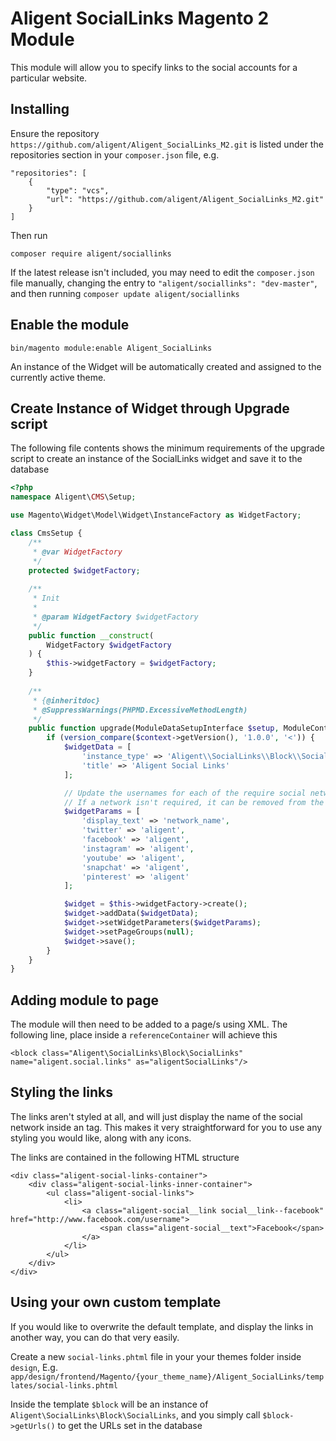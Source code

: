 # Aligent SocialLinks Magento 2 Module

This module will allow you to specify links to the social accounts for a particular website.

## Installing

Ensure the repository `https://github.com/aligent/Aligent_SocialLinks_M2.git` is listed under the repositories section in your `composer.json` file, e.g.

```
"repositories": [
    {
        "type": "vcs",
        "url": "https://github.com/aligent/Aligent_SocialLinks_M2.git"
    }
]
```

Then run

`composer require aligent/sociallinks`

If the latest release isn't included, you may need to edit the `composer.json` file manually, changing the entry to `"aligent/sociallinks": "dev-master"`, and then running `composer update aligent/sociallinks`

## Enable the module

`bin/magento module:enable Aligent_SocialLinks`

An instance of the Widget will be automatically created and assigned to the currently active theme.

## Create Instance of Widget through Upgrade script

The following file contents shows the minimum requirements of the upgrade script to create an instance of the SocialLinks widget and save it to the database

```php
<?php
namespace Aligent\CMS\Setup;

use Magento\Widget\Model\Widget\InstanceFactory as WidgetFactory;

class CmsSetup {
    /**
     * @var WidgetFactory
     */
    protected $widgetFactory;
    
    /**
     * Init
     *
     * @param WidgetFactory $widgetFactory
     */
    public function __construct(
        WidgetFactory $widgetFactory
    ) {
        $this->widgetFactory = $widgetFactory;
    }
    
    /**
     * {@inheritdoc}
     * @SuppressWarnings(PHPMD.ExcessiveMethodLength)
     */
    public function upgrade(ModuleDataSetupInterface $setup, ModuleContextInterface $context) {
        if (version_compare($context->getVersion(), '1.0.0', '<')) {
            $widgetData = [
                'instance_type' => 'Aligent\\SocialLinks\\Block\\SocialLinks',
                'title' => 'Aligent Social Links'
            ];

            // Update the usernames for each of the require social networks
            // If a network isn't required, it can be removed from the array
            $widgetParams = [
                'display_text' => 'network_name',
                'twitter' => 'aligent',
                'facebook' => 'aligent',
                'instagram' => 'aligent',
                'youtube' => 'aligent',
                'snapchat' => 'aligent',
                'pinterest' => 'aligent'
            ];

            $widget = $this->widgetFactory->create();
            $widget->addData($widgetData);
            $widget->setWidgetParameters($widgetParams);
            $widget->setPageGroups(null);
            $widget->save();
        }
    }
}
```

## Adding module to page

The module will then need to be added to a page/s using XML. The following line, place inside a `referenceContainer` will
achieve this

`<block class="Aligent\SocialLinks\Block\SocialLinks" name="aligent.social.links" as="aligentSocialLinks"/>`

## Styling the links

The links aren't styled at all, and will just display the name of the social network inside an <a> tag. This makes it
very straightforward for you to use any styling you would like, along with any icons.

The links are contained in the following HTML structure

```
<div class="aligent-social-links-container">
    <div class="aligent-social-links-inner-container">
        <ul class="aligent-social-links">
            <li>
                <a class="aligent-social__link social__link--facebook" href="http://www.facebook.com/username">
                    <span class="aligent-social__text">Facebook</span>
                </a>
            </li>
        </ul>
    </div>
</div>
```

## Using your own custom template

If you would like to overwrite the default template, and display the links in another way, you can do that very easily.

Create a new `social-links.phtml` file in your your themes folder inside `design`, E.g.
`app/design/frontend/Magento/{your_theme_name}/Aligent_SocialLinks/templates/social-links.phtml`

Inside the template `$block` will be an instance of `Aligent\SocialLinks\Block\SocialLinks`, and you simply call
`$block->getUrls()` to get the URLs set in the database
